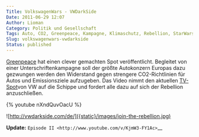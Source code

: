 ```yaml
---
Title: VolkswagenWars - VWDarkSide
Date: 2011-06-29 12:07
Author: Lioman
Category: Politik und Gesellschaft
Tags: Auto, CO2, Greenpeace, Kampagne, Klimaschutz, Rebellion, StarWars, Viral, VW
Slug: volkswagenwars-vwdarkside
Status: published
---
```


[Greenpeace](http://www.greenpeace.de/) hat einen clever gemachten
Spot veröffentlicht.
Begleitet von einer Unterschriftenkampagne soll der
größte Autokonzern Europas dazu gezwungen werden den Widerstand gegen
strengere CO2-Richtlinien für Autos und Emissionsziele aufzugeben.
Das Video nimmt den aktuellen [TV-Spot](https://www.youtube.com/v/pdX3RIkdQz8)von VW auf die Schippe
und fordert alle dazu auf sich der Rebellion anzuschließen.

{% youtube nXndQuvOacU %}

![http://vwdarkside.com/de/]({static}/images/join-the-rebellion.jpg)

**Update:** `Episode II <http://www.youtube.com/v/KjmW3-FY1Ac>`__
